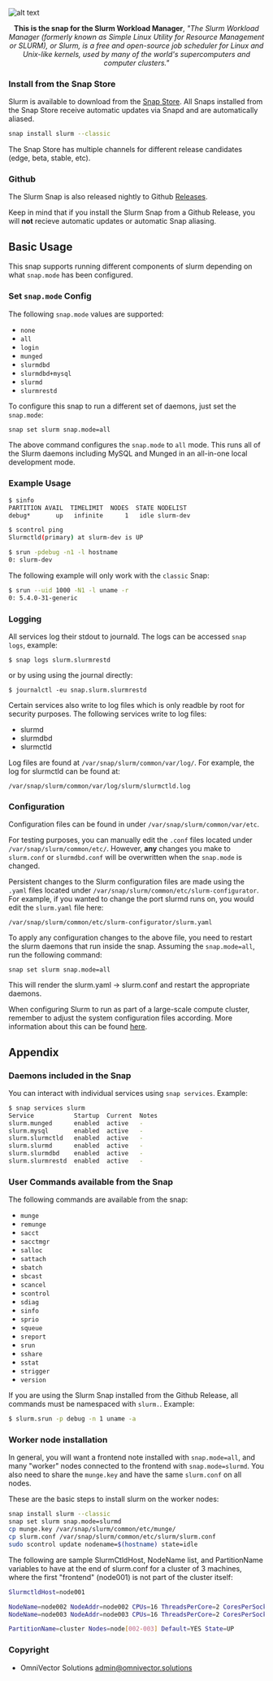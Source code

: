 ![alt text](.github/slurm.png)

<p align="center"><b>This is the snap for the Slurm Workload Manager</b>, <i>"The Slurm Workload Manager (formerly known as Simple Linux Utility for Resource Management or SLURM), or Slurm, is a free and open-source job scheduler for Linux and Unix-like kernels, used by many of the world's supercomputers and computer clusters."</i></p>

### Install from the Snap Store

Slurm is available to download from the [Snap Store](https://snapcraft.io/slurm). All Snaps installed from the Snap Store receive automatic updates via Snapd and are automatically aliased.

```bash
snap install slurm --classic
```

The Snap Store has multiple channels for different release candidates (edge, beta, stable, etc).

### Github

The Slurm Snap is also released nightly to Github [Releases](https://github.com/omnivector-solutions/snap-slurm/releases).

Keep in mind that if you install the Slurm Snap from a Github Release, you will **not** recieve automatic updates or automatic Snap aliasing.

<!-- TODO: Re-add interfaces section when relevant -->
<!-- ### Connect Interfaces
Snap interfaces are used by _strictly confined_ Snaps to communicate with various parts of the system outside the Snap sandbox.

A _strictly confined_ Snap requires these interfaces to be connected but the _Classic_ Snap does not.

```bash
snap connect slurm:network-control
snap connect slurm:system-observe # For NHC health checks
snap connect slurm:hardware-observe # For NHC health checks
``` -->

## Basic Usage

This snap supports running different components of slurm depending on what `snap.mode` has been configured.

### Set `snap.mode` Config
The following `snap.mode` values are supported:
* `none`
* `all`
* `login`
* `munged`
* `slurmdbd`
* `slurmdbd+mysql`
* `slurmd`
* `slurmrestd`

To configure this snap to run a different set of daemons, just set the `snap.mode`:
```bash
snap set slurm snap.mode=all
```
The above command configures the `snap.mode` to `all` mode. This runs all of the Slurm daemons including MySQL and Munged in an all-in-one local development mode.

### Example Usage

```bash
$ sinfo
PARTITION AVAIL  TIMELIMIT  NODES  STATE NODELIST 
debug*       up   infinite      1   idle slurm-dev 
```
```bash
$ scontrol ping
Slurmctld(primary) at slurm-dev is UP
```
```bash
$ srun -pdebug -n1 -l hostname
0: slurm-dev
```

The following example will only work with the `classic` Snap:

```bash
$ srun --uid 1000 -N1 -l uname -r
0: 5.4.0-31-generic
```

### Logging

All services log their stdout to journald. The logs can be accessed `snap logs`, example:

    $ snap logs slurm.slurmrestd

or by using using the journal directly:

    $ journalctl -eu snap.slurm.slurmrestd

Certain services also write to log files which is only readble by root for security purposes. The following services write to log files:

- slurmd
- slurmdbd
- slurmctld

Log files are found at `/var/snap/slurm/common/var/log/`. For example, the log for slurmctld can be found at:

    /var/snap/slurm/common/var/log/slurm/slurmctld.log

### Configuration

Configuration files can be found in under `/var/snap/slurm/common/var/etc`.

For testing purposes, you can manually edit the `.conf` files located under `/var/snap/slurm/common/etc/`. However, **any** changes you make to `slurm.conf` or `slurmdbd.conf` will be overwritten when the `snap.mode` is changed.

Persistent changes to the Slurm configuration files are made using the `.yaml` files located under `/var/snap/slurm/common/etc/slurm-configurator`. For example, if you wanted to change the port slurmd runs on, you would edit the `slurm.yaml` file here:

    /var/snap/slurm/common/etc/slurm-configurator/slurm.yaml

To apply any configuration changes to the above file, you need to restart the slurm daemons that run inside the snap. Assuming the `snap.mode=all`, run the following command:

    snap set slurm snap.mode=all

This will render the slurm.yaml -> slurm.conf and restart the appropriate daemons.

When configuring Slurm to run as part of a large-scale compute cluster, remember to adjust the system configuration files according. More information about this can be found [here](https://slurm.schedmd.com/big_sys.html). 

## Appendix

### Daemons included in the Snap

You can interact with individual services using `snap services`. Example:

```bash
$ snap services slurm
Service           Startup  Current  Notes
slurm.munged      enabled  active   -
slurm.mysql       enabled  active   -
slurm.slurmctld   enabled  active   -
slurm.slurmd      enabled  active   -
slurm.slurmdbd    enabled  active   -
slurm.slurmrestd  enabled  active   -
```

### User Commands available from the Snap

The following commands are available from the snap:

* `munge`
* `remunge`
* `sacct`
* `sacctmgr`
* `salloc`
* `sattach`
* `sbatch`
* `sbcast`
* `scancel`
* `scontrol`
* `sdiag`
* `sinfo`
* `sprio`
* `squeue`
* `sreport`
* `srun`
* `sshare`
* `sstat`
* `strigger`
* `version`

If you are using the Slurm Snap installed from the Github Release, all commands must be namespaced with `slurm.`. Example:

```bash
$ slurm.srun -p debug -n 1 uname -a
```

### Worker node installation
In general, you will want a frontend note installed with `snap.mode=all`, and many "worker" nodes connected to the frontend with `snap.mode=slurmd`. You also need to share the `munge.key` and have the same `slurm.conf` on all nodes.

These are the basic steps to install slurm on the worker nodes:
```bash
snap install slurm --classic
snap set slurm snap.mode=slurmd
cp munge.key /var/snap/slurm/common/etc/munge/
cp slurm.conf /var/snap/slurm/common/etc/slurm/slurm.conf
sudo scontrol update nodename=$(hostname) state=idle
```
The following are sample SlurmCtldHost, NodeName list, and PartitionName variables to have at the end of slurm.conf for a cluster of 3 machines, where the first "frontend" (node001) is not part of the cluster itself:

```bash
SlurmctldHost=node001

NodeName=node002 NodeAddr=node002 CPUs=16 ThreadsPerCore=2 CoresPerSocket=8 Sockets=1
NodeName=node003 NodeAddr=node003 CPUs=16 ThreadsPerCore=2 CoresPerSocket=8 Sockets=1

PartitionName=cluster Nodes=node[002-003] Default=YES State=UP
```



### Copyright
* OmniVector Solutions <admin@omnivector.solutions>

